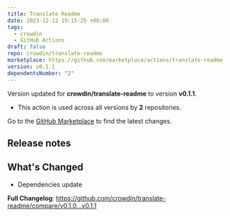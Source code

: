 ```yaml
---
title: Translate Readme
date: 2023-12-12 19:15:25 +00:00
tags:
  - crowdin
  - GitHub Actions
draft: false
repo: crowdin/translate-readme
marketplace: https://github.com/marketplace/actions/translate-readme
version: v0.1.1
dependentsNumber: "2"
---
```



Version updated for **crowdin/translate-readme** to version **v0.1.1**.
- This action is used across all versions by **2** repositories.

Go to the [GitHub Marketplace](https://github.com/marketplace/actions/translate-readme) to find the latest changes.

## Release notes

## What's Changed

- Dependencies update

**Full Changelog**: https://github.com/crowdin/translate-readme/compare/v0.1.0...v0.1.1
